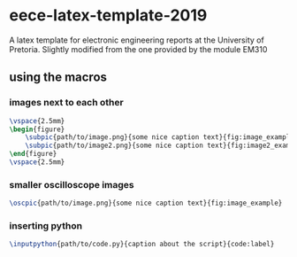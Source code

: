 # eece-latex-template-2019

A latex template for electronic engineering reports at the University of Pretoria.
Slightly modified from the one provided by the module EM310 

## using the macros

### images next to each other

```tex
\vspace{2.5mm}
\begin{figure}
    \subpic{path/to/image.png}{some nice caption text}{fig:image_example}
    \subpic{path/to/image2.png}{some nice caption text}{fig:image2_example}
\end{figure}
\vspace{2.5mm}
```

### smaller oscilloscope images

```tex
\oscpic{path/to/image.png}{some nice caption text}{fig:image_example}
```

### inserting python

```tex
\inputpython{path/to/code.py}{caption about the script}{code:label}
```